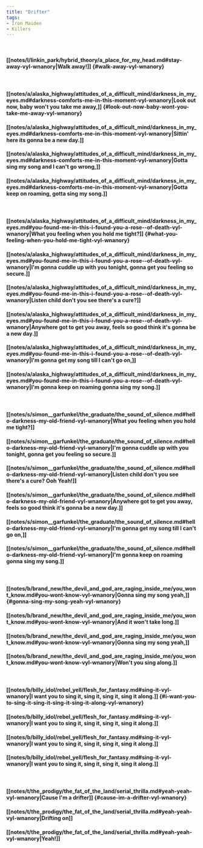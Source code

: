 ```yaml
---
title: "Drifter"
tags:
- Iron Maiden
- Killers
---
```

&nbsp;
#### [[notes/l/linkin_park/hybrid_theory/a_place_for_my_head.md#stay-away-vyl-wnanory|Walk away!]] {#walk-away-vyl-wnanory}
&nbsp;
#### [[notes/a/alaska_highway/attitudes_of_a_difficult_mind/darkness_in_my_eyes.md#darkness-comforts-me-in-this-moment-vyl-wnanory|Look out now, baby won't you take me away,]] {#look-out-now-baby-wont-you-take-me-away-vyl-wnanory}
#### [[notes/a/alaska_highway/attitudes_of_a_difficult_mind/darkness_in_my_eyes.md#darkness-comforts-me-in-this-moment-vyl-wnanory|Sittin' here its gonna be a new day.]]
#### [[notes/a/alaska_highway/attitudes_of_a_difficult_mind/darkness_in_my_eyes.md#darkness-comforts-me-in-this-moment-vyl-wnanory|Gotta sing my song and I can't go wrong,]]
#### [[notes/a/alaska_highway/attitudes_of_a_difficult_mind/darkness_in_my_eyes.md#darkness-comforts-me-in-this-moment-vyl-wnanory|Gotta keep on roaming, gotta sing my song.]]
&nbsp;
#### [[notes/a/alaska_highway/attitudes_of_a_difficult_mind/darkness_in_my_eyes.md#you-found-me-in-this-i-found-you-a-rose--of-death-vyl-wnanory|What you feeling when you hold me tight?]] {#what-you-feeling-when-you-hold-me-tight-vyl-wnanory}
#### [[notes/a/alaska_highway/attitudes_of_a_difficult_mind/darkness_in_my_eyes.md#you-found-me-in-this-i-found-you-a-rose--of-death-vyl-wnanory|I'm gonna cuddle up with you tonight, gonna get you feeling so secure.]]
#### [[notes/a/alaska_highway/attitudes_of_a_difficult_mind/darkness_in_my_eyes.md#you-found-me-in-this-i-found-you-a-rose--of-death-vyl-wnanory|Listen child don't you see there's a cure?]]
#### [[notes/a/alaska_highway/attitudes_of_a_difficult_mind/darkness_in_my_eyes.md#you-found-me-in-this-i-found-you-a-rose--of-death-vyl-wnanory|Anywhere got to get you away, feels so good think it's gonna be a new day.]]
#### [[notes/a/alaska_highway/attitudes_of_a_difficult_mind/darkness_in_my_eyes.md#you-found-me-in-this-i-found-you-a-rose--of-death-vyl-wnanory|I'm gonna get my song till I can't go on,]]
#### [[notes/a/alaska_highway/attitudes_of_a_difficult_mind/darkness_in_my_eyes.md#you-found-me-in-this-i-found-you-a-rose--of-death-vyl-wnanory|I'm gonna keep on roaming gonna sing my song.]]
&nbsp;
#### [[notes/s/simon__garfunkel/the_graduate/the_sound_of_silence.md#hello-darkness-my-old-friend-vyl-wnanory|What you feeling when you hold me tight?]]
#### [[notes/s/simon__garfunkel/the_graduate/the_sound_of_silence.md#hello-darkness-my-old-friend-vyl-wnanory|I'm gonna cuddle up with you tonight, gonna get you feeling so secure.]]
#### [[notes/s/simon__garfunkel/the_graduate/the_sound_of_silence.md#hello-darkness-my-old-friend-vyl-wnanory|Listen child don't you see there's a cure? Ooh Yeah!]]
#### [[notes/s/simon__garfunkel/the_graduate/the_sound_of_silence.md#hello-darkness-my-old-friend-vyl-wnanory|Anywhere got to get you away, feels so good think it's gonna be a new day.]]
#### [[notes/s/simon__garfunkel/the_graduate/the_sound_of_silence.md#hello-darkness-my-old-friend-vyl-wnanory|I'm gonna get my song till I can't go on,]]
#### [[notes/s/simon__garfunkel/the_graduate/the_sound_of_silence.md#hello-darkness-my-old-friend-vyl-wnanory|I'm gonna keep on roaming gonna sing my song.]]
&nbsp;
#### [[notes/b/brand_new/the_devil_and_god_are_raging_inside_me/you_wont_know.md#you-wont-know-vyl-wnanory|Gonna sing my song yeah,]] {#gonna-sing-my-song-yeah-vyl-wnanory}
#### [[notes/b/brand_new/the_devil_and_god_are_raging_inside_me/you_wont_know.md#you-wont-know-vyl-wnanory|And it won't take long.]]
#### [[notes/b/brand_new/the_devil_and_god_are_raging_inside_me/you_wont_know.md#you-wont-know-vyl-wnanory|Gonna sing my song yeah,]]
#### [[notes/b/brand_new/the_devil_and_god_are_raging_inside_me/you_wont_know.md#you-wont-know-vyl-wnanory|Won't you sing along.]]
&nbsp;
#### [[notes/b/billy_idol/rebel_yell/flesh_for_fantasy.md#sing-it-vyl-wnanory|I want you to sing it, sing it, sing it, sing it along.]] {#i-want-you-to-sing-it-sing-it-sing-it-sing-it-along-vyl-wnanory}
#### [[notes/b/billy_idol/rebel_yell/flesh_for_fantasy.md#sing-it-vyl-wnanory|I want you to sing it, sing it, sing it, sing it along.]]
#### [[notes/b/billy_idol/rebel_yell/flesh_for_fantasy.md#sing-it-vyl-wnanory|I want you to sing it, sing it, sing it, sing it along.]]
#### [[notes/b/billy_idol/rebel_yell/flesh_for_fantasy.md#sing-it-vyl-wnanory|I want you to sing it, sing it, sing it, sing it along.]]
&nbsp;
#### [[notes/t/the_prodigy/the_fat_of_the_land/serial_thrilla.md#yeah-yeah-vyl-wnanory|Cause I'm a drifter]] {#cause-im-a-drifter-vyl-wnanory}
#### [[notes/t/the_prodigy/the_fat_of_the_land/serial_thrilla.md#yeah-yeah-vyl-wnanory|Drifting on]]
#### [[notes/t/the_prodigy/the_fat_of_the_land/serial_thrilla.md#yeah-yeah-vyl-wnanory|Yeah!]]
